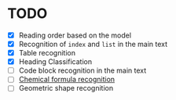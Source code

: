 # TODO

- [x] Reading order based on the model  
- [x] Recognition of `index` and `list` in the main text  
- [x] Table recognition
- [x] Heading Classification
- [ ] Code block recognition in the main text
- [ ] [Chemical formula recognition](../chemical_knowledge_introduction/introduction.pdf)
- [ ] Geometric shape recognition
